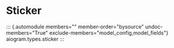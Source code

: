 # Sticker

::: {.automodule members="" member-order="bysource" undoc-members="True" exclude-members="model_config,model_fields"}
aiogram.types.sticker
:::
